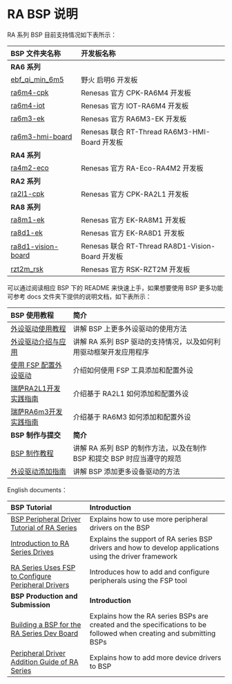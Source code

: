 
# RA BSP 说明

RA 系列 BSP 目前支持情况如下表所示：

| **BSP 文件夹名称**                       | **开发板名称**                                   |
| :--------------------------------------- | :----------------------------------------------- |
| **RA6 系列**                             |                                                  |
| [ebf_qi_min_6m5](ebf_qi_min_6m5)         | 野火 启明6 开发板                                |
| [ra6m4-cpk](ra6m4-cpk)                   | Renesas 官方 CPK-RA6M4 开发板                    |
| [ra6m4-iot](ra6m4-iot)                   | Renesas 官方 IOT-RA6M4 开发板                    |
| [ra6m3-ek](ra6m3-ek)                     | Renesas 官方 RA6M3-EK 开发板                     |
| [ra6m3-hmi-board](ra6m3-hmi-board)       | Renesas 联合 RT-Thread RA6M3-HMI-Board 开发板    |
| **RA4 系列**                             |                                                  |
| [ra4m2-eco](ra4m2-eco)                   | Renesas 官方 RA-Eco-RA4M2 开发板                 |
| **RA2 系列**                             |                                                  |
| [ra2l1-cpk](ra2l1-cpk)                   | Renesas 官方 CPK-RA2L1 开发板                    |
| **RA8 系列**                             |                                                  |
| [ra8m1-ek](ra8m1-ek)                     | Renesas 官方 EK-RA8M1 开发板                     |
| [ra8d1-ek](ra8d1-ek)                     | Renesas 官方 EK-RA8D1 开发板                     |
| [ra8d1-vision-board](ra8d1-vision-board) | Renesas 联合 RT-Thread RA8D1-Vision-Board 开发板 |
| [rzt2m_rsk](rzt2m_rsk)                   | Renesas 官方 RSK-RZT2M 开发板                    |

可以通过阅读相应 BSP 下的 README 来快速上手，如果想要使用 BSP 更多功能可参考 docs 文件夹下提供的说明文档，如下表所示：

| **BSP 使用教程** | **简介**                                          |
|:-------------------- |:------------------------------------------------- |
| [外设驱动使用教程](docs/RA系列BSP外设驱动使用教程.md) | 讲解 BSP 上更多外设驱动的使用方法 |
| [外设驱动介绍与应用](docs/RA系列驱动介绍.md) | 讲解 RA 系列 BSP 驱动的支持情况，以及如何利用驱动框架开发应用程序 |
| [使用 FSP 配置外设驱动](docs/RA系列使用FSP配置外设驱动.md) | 介绍如何使用 FSP 工具添加和配置外设 |
| [瑞萨RA2L1开发实践指南](https://docs.qq.com/doc/DQktJWmpBZkNiTnh6) | 介绍基于 RA2L1 如何添加和配置外设 |
| [瑞萨RA6m3开发实践指南](https://docs.qq.com/doc/DQmVYUEN1dHVyd0hi) | 介绍基于 RA6M3 如何添加和配置外设 |
| **BSP 制作与提交** | **简介**                                     |
| [BSP 制作教程](docs/RA系列BSP制作教程.md) | 讲解 RA 系列 BSP 的制作方法，以及在制作 BSP 和提交 BSP 时应当遵守的规范 |
| [外设驱动添加指南](docs/RA系列外设驱动添加指南.md) | 讲解 BSP 添加更多设备驱动的方法 |

English documents：

| **BSP Tutorial** | **Introduction**                              |
|:-------------------- |:------------------------------------------------- |
| [BSP Peripheral Driver Tutorial of RA Series](docs/BSP_Peripheral_Driver_Tutorial_of_RA_Series.md) | Explains how to use more peripheral drivers on the BSP |
| [Introduction to RA Series Drives](docs/Introduction_to_RA_Series_Drives.md) | Explains the support of RA series BSP drivers and how to develop applications using the driver framework |
| [RA Series Uses FSP to Configure Peripheral Drivers](docs/RA_Series_Uses_FSP_to_Configure_Peripheral_Drivers.md) | Introduces how to add and configure peripherals using the FSP tool |
| **BSP Production and Submission** | **Introduction**                         |
| [Building a BSP for the RA Series Dev Board](docs/Building_a_BSP_for_the_RA_Series_Dev_Board.md) | Explains how the RA series BSPs are created and the specifications to be followed when creating and submitting BSPs |
| [Peripheral Driver Addition Guide of RA Series](docs/Peripheral_Driver_Addition_Guide_of_RA_Series.md) | Explains how to add more device drivers to BSP |
